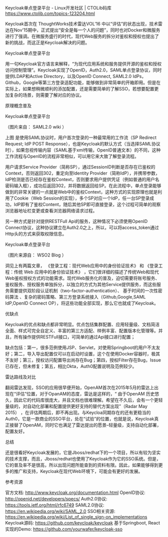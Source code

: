 Keycloak单点登录平台 - Linux开发社区 | CTOLib码库 https://www.ctolib.com/topics-123204.html

Keycloak首次在 ThoughtWorks技术雷达VOL’16 中以“评估”的状态出现，技术雷达在Nov’15期中，正式提出“安全是每一个人的问题”，同时也对Docker和微服务进行了强调。在微服务盛行的时代，现代Web服务的拆分对鉴权和授权也提出了新的挑战，而这正是Keycloak解决的问题。

Keycloak单点登录平台

用一句Keycloak官方语言来解释，“为现代应用系统和服务提供开源的鉴权和授权访问控制管理”。Keycloak实现了OpenID，Auth2.0，SAML单点登录协议，同时提供LDAP和Active Directory，以及OpenID Connect, SAML2.0 IdPs，Github，Google等第三方登录适配功能，能够做到非常简单的开箱即用。但是在实际上，如果想稍微顺利的添加配置，还是需要简单的了解SSO，若想要配置更加复杂的场景，则需要了解对应的协议。

原理概念普及

Keycloak单点登录平台

（图片来自： SAML2.0 wiki ）

上图 是使用SAML协议时，用户首次登录的一种最常用的工作流（SP Redirect Request; IdP POST Response），也是Keycloak的默认方式（当选择SAML协议时），如果忽视传输内容（SAML基于xml传输，OpenID普通文本）的不同，这种工作流程与OpenID的流程非常相似，可以用它来大致了解登录流程。

用户请求Service Provider（简称SP），通过SessionID判断是否存在已鉴权的Context，否则返回302，重定向至Identity Provider（简称IdP），并携带参数，IdP检测是否已经存在鉴权Context，否则要求用户提供凭证（例如普通的用户名密码输入框），成功后返回302，并将数据返回给SP。在此流程中，单点登录能够做到的非常关键的一点就是Web中的鉴权Context，这种方式的实现原理也就是利用了Cookie（Web Session的实现），多个SP对应一个IdP，任一台SP登录成功，IdP即有了鉴权Content，随后其他SP即可直接登录，这个过程可简单的观察浏览器地址栏变更或查看浏览器网络请求过程。

另一种方式是针对提供RESTFull Api的服务，这种情况下必须使用OpenID Connect协议，这种协议建立在Auth2.0之上，所以，可以将access_token通过Http头的方式来获取权限信息。

Keycloak单点登录平台

（图片来源自： WSO2 Blog ）

洞见上有两篇文章， 《登录工程：现代Web应用中的身份验证技术》 和 《登录工程：传统 Web 应用中的身份验证技术》 ，它们很详细的描述了传统Web和现代Web鉴权授权方式的功能需求。现代Web服务化的普及，迫切需要将账号服务、鉴权服务、授权服务单独拆分，以独立的方式为其他Service提供服务，而这些服务需要提供双阶段认证机制（two-factor-authentication）、 基于时间的一次性密码算法 、复杂的密码策略、第三方登录系统接入（Github,Google,SAML IdP,OpenID Connect OP），将这些功能全部实现，那么它也就成了Keycloak。

优缺点

Keycloak的优点和缺点都非常明显。优点包括集群配置、应用轻量级、文档简洁全面、样式可完全自定义、丰富的第三方适配、样例丰富、配置版本化管理等。并且，所有操作提供RESTFull接口，可简单的通过Api接口进行配置；

缺点包括：第一，很多范例使用JSP、Servlet，对使用Springboot的用户不太友好；第二，导入导出配置仅可以在启动时设置，这个在使用Docker容器时，极其不友好；第三，授权访问配置导出尚存在Bug；第四，授权Filter存在Bug，Issue已存在，但未修复；第五，相比Okta，Auth0配置说明及范例较少。

雷达路线及对比

翻阅雷达发现，SSO的应用很早便开始，OpenAM首次在2015年5月的雷达上出现在“评估”位置，对于OpanAM的态度，雷达是这样的，“ 由于OpenAM 历史悠久，因此它的代码库很庞大，并且文档也很难理解。希望在不久后，会有一个更轻量级的，对自动化部署和配置提供更好支持的替代方案出现”（Radar May 2015） ，在评估两期后，即不再出现。与Keycloa同期存在的还有更稳当的Auth0，它是一款商业的SSO平台，处在“试验”的位置，也就是说，Keycloak真正接替了OpenAM，同时它也满足了雷达提出的愿景–轻量级，支持自动化部署，配置友好。

总结

还是很看好Keycloak发展的，它是Jboss/redhat下的一个项目，所以有较为坚实的技术支撑，而且，Jboss/redhat也使用了Keycloak作为它的SSO系统。但是，它的普及率不是很高，所以出现问题所能查到的资料有限。因此，如果能够得到更多的推广和支持，Keycloak在现代Web环境下，可能会有更好的发展。

参考资源

官方文档: http://www.keycloak.org/documentation.html
OpenID协议: http://openid.net/developers/specs/
Auth2.0协议: https://tools.ietf.org/html/rfc6749
SAML2.0协议: https://en.wikipedia.org/wiki/SAML_2.0
SSO相关资源: https://en.wikipedia.org/wiki/List_of_single_sign-on_implementations
Keycloak源码: https://github.com/keycloak/keycloak
基于Springboot, React实现的Demo: https://github.com/yourwafer/keycloak-sso